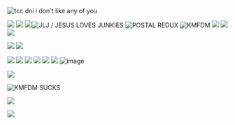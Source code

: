 ![tcc dni i don't like any of you](https://file.garden/ZwJJ__yFCBBq7Txo/cooltext467759001819754.gif)

![](https://64.media.tumblr.com/10a34d9aaf866a4cbb0bc76e2591b5eb/944a888989f9d9d9-f9/s2048x3072/d8f9e0098c377b8c9bb93d1f49d6fb8a048bba67.png)
![](https://adriansblinkiecollection.neocities.org/stamps/d65.png) ![](https://adriansblinkiecollection.neocities.org/stamps/d87.png)![JLJ / JESUS LOVES JUNKIES](https://64.media.tumblr.com/6fbb3b22235c3bed3a4a46a6ba26d318/a5a362e6ab83f43f-9d/s100x200/8882a2923117ac96ee72631a673ba5c42ea4a7a4.png) ![POSTAL REDUX](https://64.media.tumblr.com/0c2c504e3726516ec87b5262ac4a2e35/79d8b316934d24c3-22/s100x200/ef07b611bf98d9399b2a84bf10eacf8473cf3862.png) ![KMFDM](https://64.media.tumblr.com/7727558d37aa33a0f5cfe7511de21197/0ff738aae3bed445-ee/s100x200/85a5ff883c53274a4cf31a196ca1aac56afcc2eb.png) ![](https://64.media.tumblr.com/954547a07fc0cd0c7fde5e29443d3e4e/216ca0da85ae40a1-87/s100x200/88496312a96277a2d263b01c868524c0f2eda607.gif)  ![](https://adriansblinkiecollection.neocities.org/stamps/d42.gif) ![](https://adriansblinkiecollection.neocities.org/stamps/d29.png) 

![](https://64.media.tumblr.com/8f2e64476352c575947ac21a7ed31a85/a86a17c9a4f8ac26-fa/s100x200/a7446fd805af3650665bd5ebc5b5de76d27ff591.gif) ![](https://64.media.tumblr.com/de1d5dde9dfaf83f4c04cea6bde6d2e3/a86a17c9a4f8ac26-2a/s100x200/8c7e7765055b8e3137828602c86de82a42b4e7f2.gif) 

![](https://64.media.tumblr.com/9866f591c0b8ef6d62a5ba9b0acedf03/216ca0da85ae40a1-df/s250x400/82028cf77bf58371f31b1d72d79861149416d40f.gif) ![](https://64.media.tumblr.com/b0ed84fb82ff17197ca671df837b7259/d6d49eaac88b2a22-a1/s250x400/718e03d12ad6be4b7bea32d229e623d0d4e11d6d.gif) ![](https://files.catbox.moe/5je9tm.gif) ![](https://files.catbox.moe/ov7l7c.gif) ![](https://thatonefish.neocities.org/goodies/kmfdm-sucks.gif) ![](https://adriansblinkiecollection.neocities.org/a14.gif) ![image](https://github.com/user-attachments/assets/0f05dc45-52d8-4301-b435-17b2adfc4cd5)

![](https://adriansblinkiecollection.neocities.org/buttons/c6.gif)

![KMFDM SUCKS](https://files.catbox.moe/mjtvzq.gif)

![](https://file.garden/ZwJJ__yFCBBq7Txo/b4e8hs.gif)


![](https://files.catbox.moe/slyzzy.png)
